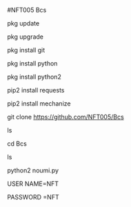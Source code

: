 #NFT005 Bcs

pkg update

pkg upgrade

pkg install git

pkg install python

pkg install python2

pip2 install requests

pip2 install mechanize

git clone https://github.com/NFT005/Bcs

ls

cd Bcs

ls

python2 noumi.py






USER NAME=NFT

PASSWORD =NFT

